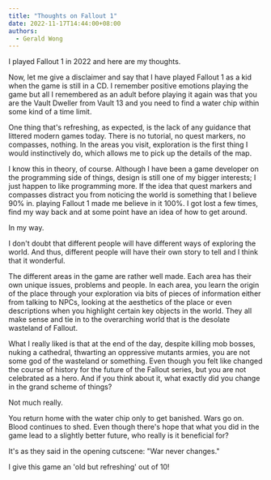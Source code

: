 ```yaml
---
title: "Thoughts on Fallout 1"
date: 2022-11-17T14:44:00+08:00
authors:
  - Gerald Wong
---
```


I played Fallout 1 in 2022 and here are my thoughts.

<!--more-->

Now, let me give a disclaimer and say that I have played Fallout 1 as a kid when the game is still in a CD. I remember positive emotions playing the game but all I remembered as an adult before playing it again was that you are the Vault Dweller from Vault 13 and you need to find a water chip within some kind of a time limit. 

One thing that's refreshing, as expected, is the lack of any guidance that littered modern games today. There is no tutorial, no quest markers, no compasses, nothing. In the areas you visit, exploration is the first thing I would instinctively do, which allows me to pick up the details of the map. 

I know this in theory, of course. Although I have been a game developer on the programming side of things, design is still one of my bigger interests; I just happen to like programming more. If the idea that quest markers and compasses distract you from noticing the world is something that I believe 90% in. playing Fallout 1 made me believe in it 100%. I got lost a few times, find my way back and at some point have an idea of how to get around.

In my way.

I don't doubt that different people will have different ways of exploring the world. And thus, different people will have their own story to tell and I think that it wonderful. 

The different areas in the game are rather well made. Each area has their own unique issues, problems and people. In each area, you learn the origin of the place through your exploration via bits of pieces of information either from talking to NPCs, looking at the aesthetics of the place or even descriptions when you highlight certain key objects in the world. They all make sense and tie in to the overarching world that is the desolate wasteland of Fallout. 

What I really liked is that at the end of the day, despite killing mob bosses, nuking a cathedral, thwarting an oppressive mutants armies, you are not some god of the wasteland or something. 
Even though you felt like  changed the course of history for the future of the Fallout series, but you are not celebrated as a hero. 
And if you think about it, what exactly did you change in the grand scheme of things?

Not much really.

You return home with the water chip only to get banished. 
Wars go on. Blood continues to shed. 
Even though there's hope that what you did in the game lead to a slightly better future, who really is it beneficial for?

It's as they said in the opening cutscene: "War never changes."

I give this game an 'old but refreshing' out of 10!
